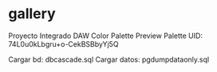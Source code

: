 # gallery
Proyecto Integrado DAW
Color Palette Preview
Palette UID: 74L0u0kLbgru+o-CekBSBbyYj5Q

Cargar bd: dbcascade.sql
Cargar datos: pgdumpdataonly.sql